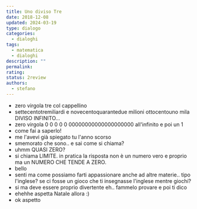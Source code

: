```yaml
---
title: Uno diviso Tre
date: 2018-12-08
updated: 2024-03-19
type: dialogo
categories:
  - dialoghi
tags:
  - matematica
  - dialoghi
description: ""
permalink: 
rating: 
status: 2review
authors:
  - stefano
---
```


- zero virgola tre col cappellino
- settecentotremiliardi e novecentoquarantedue milioni ottocentouno mila DIVISO INFINITO...
- zero virgola 0 0 0 0 0 00000000000000000000 all'infinito e poi un 1
- come fai a saperlo!
- me l'avevi già spiegato tu l'anno scorso
- smemorato che sono.. e sai come si chiama?
- uhmm QUASI ZERO?
- si chiama LIMITE. in pratica la risposta non è un numero vero e proprio ma un NUMERO CHE TENDE A ZERO.
- bello
- senti ma come possiamo farti appassionare anche ad altre materie.. tipo l'inglese? se ci fosse un gioco che ti insegnasse l'inglese mentre giochi?
- si ma deve essere proprio divertente eh.. fammelo provare e poi ti dico
- ehehhe aspetta Natale allora :)
- ok aspetto
